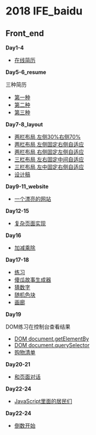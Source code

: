 # 2018 IFE_baidu

## Front_end

**Day1-4**
* [在线简历](https://rqrry.github.io/IFE_baidu/Front_end/Day4/resume.html)

**Day5-6_resume**

三种简历 
* [第一种](https://rqrry.github.io/IFE_baidu/Front_end/Day5-6_resume/resume_1.html) 
* [第二种](https://rqrry.github.io/IFE_baidu/Front_end/Day5-6_resume/resume_2.html) 
* [第三种](https://rqrry.github.io/IFE_baidu/Front_end/Day5-6_resume/resume_3.html)

**Day7-8_layout**
* [两栏布局 左侧30%右侧70%](https://rqrry.github.io/IFE_baidu/Front_end/Day7-8_layout/index_1.html) 
* [两栏布局 左侧固定右侧自适应](https://rqrry.github.io/IFE_baidu/Front_end/Day7-8_layout/index_2.html) 
* [两栏布局 右侧固定左侧自适应](https://rqrry.github.io/IFE_baidu/Front_end/Day7-8_layout/index_3.html)
* [三栏布局 左右固定中间自适应](https://rqrry.github.io/IFE_baidu/Front_end/Day7-8_layout/index_4.html)
* [三栏布局 左中固定右侧自适应](https://rqrry.github.io/IFE_baidu/Front_end/Day7-8_layout/index_5.html)
* [设计稿](https://rqrry.github.io/IFE_baidu/Front_end/Day7-8_layout/index_6.html)

**Day9-11_website**
* [一个漂亮的网站](https://rqrry.github.io/IFE_baidu/Front_end/Day9-11_website/index.html)

**Day12-15**
* [复杂页面实现](https://rqrry.github.io/IFE_baidu/Front_end/Day12-15/index.html)

**Day16**
* [加减乘除](https://rqrry.github.io/IFE_baidu/Front_end/Day16/index.html)

**Day17-18**
* [练习](https://rqrry.github.io/IFE_baidu/Front_end/Day17-18/index.html)
* [傻瓜故事生成器](https://rqrry.github.io/IFE_baidu/Front_end/Day17-18/StoryGenerator.html)
* [猜数字](https://rqrry.github.io/IFE_baidu/Front_end/Day17-18/GuessNumber.html)
* [随机色块](https://rqrry.github.io/IFE_baidu/Front_end/Day17-18/eTarget.html)
* [画廊](https://rqrry.github.io/IFE_baidu/Front_end/Day17-18/ImageGallery.html)

**Day19**

DOM练习在控制台查看结果
* [DOM document.getElementBy](https://rqrry.github.io/IFE_baidu/Front_end/Day19/index1.html)
* [DOM document.querySelector](https://rqrry.github.io/IFE_baidu/Front_end/Day19/index2.html)
* [购物清单](https://rqrry.github.io/IFE_baidu/Front_end/Day19/shoppingList.html)

**Day20-21**
* [和页面对话](https://rqrry.github.io/IFE_baidu/Front_end/Day20-21/index.html)

**Day22-24**
* [JavaScript里面的居民们](https://rqrry.github.io/IFE_baidu/Front_end/Day22-24/index.html)

**Day22-24**
* [倒数开始](https://rqrry.github.io/IFE_baidu/Front_end/Day25-27/index.html)
